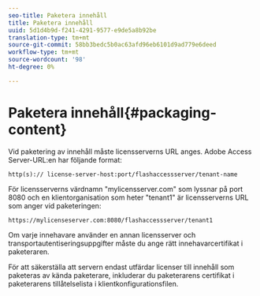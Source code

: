 ```yaml
---
seo-title: Paketera innehåll
title: Paketera innehåll
uuid: 5d1d4b9d-f241-4291-9577-e9de5a8b92be
translation-type: tm+mt
source-git-commit: 58bb3bedc5b0ac63afd96eb6101d9ad779e6deed
workflow-type: tm+mt
source-wordcount: '98'
ht-degree: 0%

---
```



# Paketera innehåll{#packaging-content}

Vid paketering av innehåll måste licensserverns URL anges. Adobe Access Server-URL:en har följande format:

```
http(s):// license-server-host:port/flashaccessserver/tenant-name
```

För licensserverns värdnamn &quot;mylicensserver.com&quot; som lyssnar på port 8080 och en klientorganisation som heter &quot;tenant1&quot; är licensserverns URL som anger vid paketeringen:

```
https://mylicenseserver.com:8080/flashaccessserver/tenant1
```

Om varje innehavare använder en annan licensserver och transportautentiseringsuppgifter måste du ange rätt innehavarcertifikat i paketeraren.

För att säkerställa att servern endast utfärdar licenser till innehåll som paketeras av kända paketerare, inkluderar du paketerarens certifikat i paketerarens tillåtelselista i klientkonfigurationsfilen.
